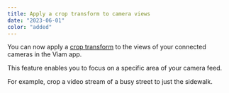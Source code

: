 ```yaml
---
title: Apply a crop transform to camera views
date: "2023-06-01"
color: "added"
---
```


You can now apply a [crop transform](/components/camera/transform/) to the views of your connected cameras in the Viam app.

This feature enables you to focus on a specific area of your camera feed.

For example, crop a video stream of a busy street to just the sidewalk.
